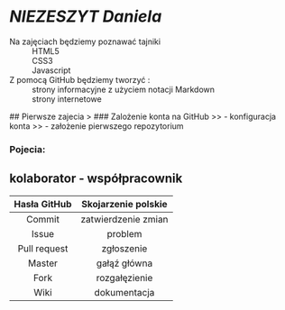 # *NIEZESZYT Daniela*
<dl>
    <dt> Na zajęciach będziemy poznawać tajniki </dt>
    <dd> HTML5 </dd>
    <dd> CSS3  </dd>
    <dd> Javascript </dd>
    <dt> Z pomocą GitHub będziemy tworzyć :</dt>
    <dd> strony informacyjne z użyciem notacji Markdown </dd>
    <dd> strony internetowe </dd>
</dl>
## Pierwsze zajecia
> ### Zalożenie konta na GitHub
>> - konfiguracja konta
>> - założenie pierwszego repozytorium

### Pojecia:

## kolaborator - współpracownik



|Hasła GitHub  |Skojarzenie polskie  |
|:------------:|:-------------------:|
| Commit       | zatwierdzenie zmian |
| Issue        | problem             |
| Pull request | zgłoszenie          |
| Master       | gałąź główna        |
| Fork         | rozgałęzienie       |
| Wiki         | dokumentacja        |



